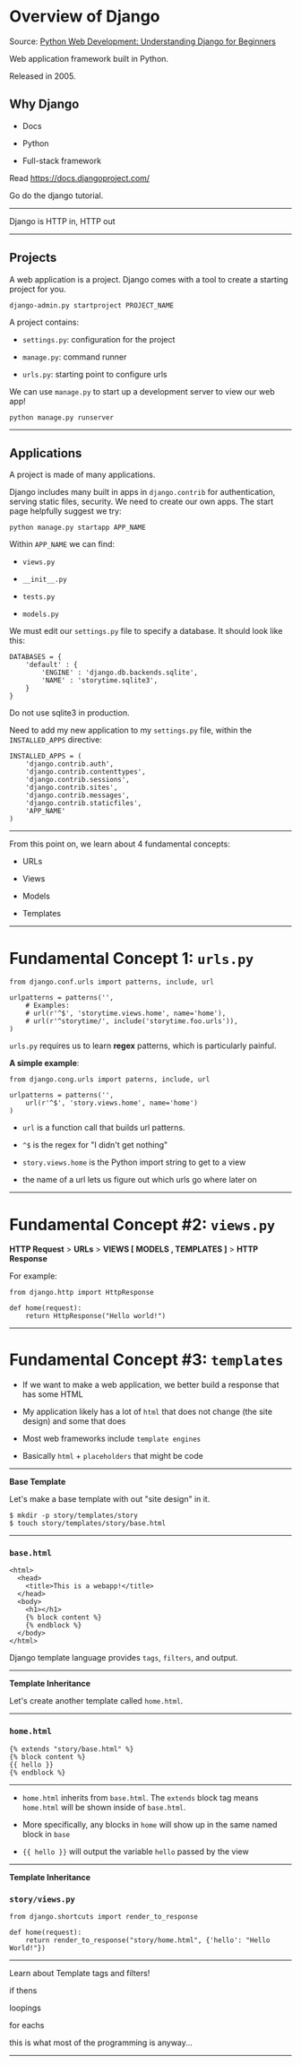 # Overview of Django

Source: [Python Web Development: Understanding Django for Beginners](https://www.youtube.com/watch?v=zTNA0MtZwso)

Web application framework built in Python.

Released in 2005.

## Why Django

 - Docs

 - Python

 - Full-stack framework

Read https://docs.djangoproject.com/

Go do the django tutorial.

---

Django is HTTP in, HTTP out

---

## Projects

A web application is a project. Django comes with a tool to create a starting project for you.

	django-admin.py startproject PROJECT_NAME

A project contains:

 - `settings.py`: configuration for the project

 - `manage.py`: command runner

 - `urls.py`: starting point to configure urls

We can use `manage.py` to start up a development server to view our web app!

	python manage.py runserver

---

## Applications

A project is made of many applications.

Django includes many built in apps in `django.contrib` for authentication, serving static files, security. We need to create our own apps. The start page helpfully suggest we try:

	python manage.py startapp APP_NAME

Within `APP_NAME` we can find:

 - `views.py`

 - `__init__.py`

 - `tests.py`

 - `models.py`

We must edit our `settings.py` file to specify a database. It should look like this:

	DATABASES = {
		'default' : {
			'ENGINE' : 'django.db.backends.sqlite',
			'NAME' : 'storytime.sqlite3',
		}
	}

Do not use sqlite3 in production.

Need to add my new application to my `settings.py` file, within the `INSTALLED_APPS` directive:

	INSTALLED_APPS = (
		'django.contrib.auth',
		'django.contrib.contenttypes',
		'django.contrib.sessions',
		'django.contrib.sites',
		'django.contrib.messages',
		'django.contrib.staticfiles',
		'APP_NAME'
	)

---

From this point on, we learn about 4 fundamental concepts:

 - URLs

 - Views

 - Models

 - Templates

---

# Fundamental Concept 1: `urls.py`

	from django.conf.urls import patterns, include, url

	urlpatterns = patterns('',
		# Examples:
		# url(r'^$', 'storytime.views.home', name='home'),
		# url(r'^storytime/', include('storytime.foo.urls')),
	)

`urls.py` requires us to learn **regex** patterns, which is particularly painful.

**A simple example**:

	from django.cong.urls import paterns, include, url

	urlpatterns = patterns('',
		url(r'^$', 'story.views.home', name='home')
	)

 - `url` is a function call that builds url patterns.

 - `^$` is the regex for "I didn't get nothing"

 - `story.views.home` is the Python import string to get to a view

 - the name of a url lets us figure out which urls go where later on

---

# Fundamental Concept #2: `views.py`

**HTTP Request** > **URLs** > **VIEWS [ MODELS , TEMPLATES ]** > **HTTP Response**

For example:

	from django.http import HttpResponse
	
	def home(request):
		return HttpResponse("Hello world!")

---

# Fundamental Concept #3: `templates`

 - If we want to make a web application, we better build a response that has some HTML

 - My application likely has a lot of `html` that does not change (the site design) and some that does

 - Most web frameworks include `template engines`

 - Basically `html` + `placeholders` that might be code 

---

**Base Template**

Let's make a base template with out "site design" in it.

	$ mkdir -p story/templates/story
	$ touch story/templates/story/base.html

---

### `base.html`

	<html>
	  <head>
	    <title>This is a webapp!</title>
	  </head>
	  <body>
	    <h1></h1>
	    {% block content %}
	    {% endblock %}
	  </body>
	</html>

Django template language provides `tags`, `filters`, and output.

---

**Template Inheritance**

Let's create another template called `home.html`.

---

### `home.html`

	{% extends "story/base.html" %}
	{% block content %}
	{{ hello }}
	{% endblock %}

---

 - `home.html` inherits from `base.html`. The `extends` block tag means `home.html` will be shown inside of `base.html`.

 - More specifically, any blocks in `home` will show up in the same named block in `base`

 - `{{ hello }}` will output the variable `hello` passed by the view

---

**Template Inheritance**

### `story/views.py`

	from django.shortcuts import render_to_response

	def home(request):
		return render_to_response("story/home.html", {'hello': "Hello World!"})

---

Learn about Template tags and filters!

if thens

loopings

for eachs

this is what most of the programming is anyway...

---







